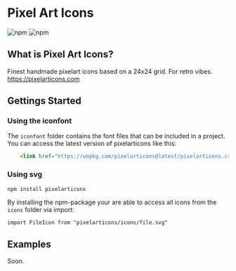 # Pixel Art Icons

![npm](https://img.shields.io/npm/v/pixelarticons.svg?color=green&label=npm&style=popout-square)
![npm](https://img.shields.io/npm/dt/pixelarticons.svg?color=blue&style=popout-square)

## What is Pixel Art Icons?

Finest handmade pixelart icons based on a 24x24 grid. For retro vibes. https://pixelarticons.com

## Gettings Started

### Using the iconfont

The `iconfont` folder contains the font files that can be included in a project. You can access the latest version of pixelarticons like this:

```html
    <link href="https://unpkg.com/pixelarticons@latest/pixelarticons.css" rel="stylesheet">
```

### Using svg

```shell
npm install pixelarticons
```

By installing the npm-package your are able to access all icons from the `icons` folder via import:

```html
import FileIcon from "pixelarticons/icons/file.svg"
```

## Examples

Soon.
